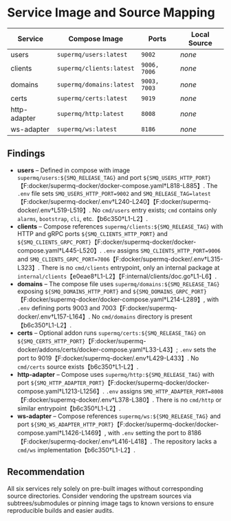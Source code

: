 # Service Image and Source Mapping

| Service | Compose Image | Ports | Local Source |
|---------|---------------|-------|--------------|
| users | `supermq/users:latest` | `9002` | _none_ |
| clients | `supermq/clients:latest` | `9006, 7006` | _none_ |
| domains | `supermq/domains:latest` | `9003, 7003` | _none_ |
| certs | `supermq/certs:latest` | `9019` | _none_ |
| http-adapter | `supermq/http:latest` | `8008` | _none_ |
| ws-adapter | `supermq/ws:latest` | `8186` | _none_ |

## Findings

- **users** – Defined in compose with image `supermq/users:${SMQ_RELEASE_TAG}` and port `${SMQ_USERS_HTTP_PORT}`【F:docker/supermq-docker/docker-compose.yaml†L818-L885】. The `.env` file sets `SMQ_USERS_HTTP_PORT=9002` and `SMQ_RELEASE_TAG=latest`【F:docker/supermq-docker/.env†L240-L240】【F:docker/supermq-docker/.env†L519-L519】. No `cmd/users` entry exists; `cmd` contains only `alarms`, `bootstrap`, `cli`, etc.【b6c350†L1-L2】.
- **clients** – Compose references `supermq/clients:${SMQ_RELEASE_TAG}` with HTTP and gRPC ports `${SMQ_CLIENTS_HTTP_PORT}` and `${SMQ_CLIENTS_GRPC_PORT}`【F:docker/supermq-docker/docker-compose.yaml†L445-L520】. `.env` assigns `SMQ_CLIENTS_HTTP_PORT=9006` and `SMQ_CLIENTS_GRPC_PORT=7006`【F:docker/supermq-docker/.env†L315-L323】. There is no `cmd/clients` entrypoint, only an internal package at `internal/clients`【e0eae8†L1-L2】【F:internal/clients/doc.go†L1-L6】.
- **domains** – The compose file uses `supermq/domains:${SMQ_RELEASE_TAG}` exposing `${SMQ_DOMAINS_HTTP_PORT}` and `${SMQ_DOMAINS_GRPC_PORT}`【F:docker/supermq-docker/docker-compose.yaml†L214-L289】, with `.env` defining ports 9003 and 7003【F:docker/supermq-docker/.env†L157-L164】. No `cmd/domains` directory is present【b6c350†L1-L2】.
- **certs** – Optional addon runs `supermq/certs:${SMQ_RELEASE_TAG}` on `${SMQ_CERTS_HTTP_PORT}`【F:docker/supermq-docker/addons/certs/docker-compose.yaml†L33-L43】; `.env` sets the port to 9019【F:docker/supermq-docker/.env†L429-L433】. No `cmd/certs` source exists【b6c350†L1-L2】.
- **http-adapter** – Compose uses `supermq/http:${SMQ_RELEASE_TAG}` with port `${SMQ_HTTP_ADAPTER_PORT}`【F:docker/supermq-docker/docker-compose.yaml†L1213-L1256】. `.env` assigns `SMQ_HTTP_ADAPTER_PORT=8008`【F:docker/supermq-docker/.env†L378-L380】. There is no `cmd/http` or similar entrypoint【b6c350†L1-L2】.
- **ws-adapter** – Compose references `supermq/ws:${SMQ_RELEASE_TAG}` and port `${SMQ_WS_ADAPTER_HTTP_PORT}`【F:docker/supermq-docker/docker-compose.yaml†L1426-L1469】, with `.env` setting the port to 8186【F:docker/supermq-docker/.env†L416-L418】. The repository lacks a `cmd/ws` implementation【b6c350†L1-L2】.

## Recommendation

All six services rely solely on pre-built images without corresponding source directories. Consider vendoring the upstream sources via subtrees/submodules or pinning image tags to known versions to ensure reproducible builds and easier audits.

